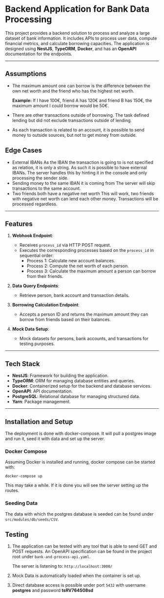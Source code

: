 # Backend Application for Bank Data Processing

This project provides a backend solution to process and analyze a large dataset of bank information. It includes APIs to
process user data, compute financial metrics, and calculate borrowing capacities. The application is designed using 
**NestJS**, **TypeORM**, **Docker**, and has an **OpenAPI** documentation for the endpoints.

---

## Assumptions

- The maximum amount one can borrow is the difference between the own net worth and the friend who has the
  highest net worth.

  **Example:**
  If I have 100€, friend A has 120€ and friend B has 150€, the maximum amount I could borrow
  would be 50€.
- There are other transactions outside of borrowing. The task defined lending but did not exclude transactions outside
  of lending.
- As each transaction is related to an account, it is possible to send money to outside sources, but not to get money
  from outside.

## Edge Cases

- External IBANs
  As the IBAN the transaction is going to is not specified as relation, it is only a string. As such it is possible
  to have external IBANs. The server handles this by hinting it in the console and only processing the sender side.
- Sending money to the same IBAN it is coming from
  The server will skip transactions to the same account.
- Two friends both have a negative net worth
  This will work, two friends with negative net worth can lend each other money. Transactions will be processed regardless.

---

## Features

1. **Webhook Endpoint**:
    - Receives `process_id` via HTTP POST request.
    - Executes the corresponding processes based on the `process_id` in sequential order:
        - Process 1: Calculate new account balances.
        - Process 2: Compute the net worth of each person.
        - Process 3: Calculate the maximum amount a person can borrow from their friends.

2. **Data Query Endpoints**:
    - Retrieve person, bank account and transaction details.

3. **Borrowing Calculation Endpoint**:
    - Accepts a person ID and returns the maximum amount they can borrow from friends based on their balances.

4. **Mock Data Setup**:
    - Mock datasets for persons, bank accounts, and transactions for testing purposes.

---

## Tech Stack

- **NestJS**: Framework for building the application.
- **TypeORM**: ORM for managing database entities and queries.
- **Docker**: Containerized setup for the backend and database services.
- **OpenAPI**: API documentation.
- **PostgreSQL**: Relational database for managing structured data.
- **Yarn**: Package management.

---

## Installation and Setup

The deployment is done with docker-compose. It will pull a postgres image and run it,
seed it with data and set up the server.

### Docker Compose
Assuming Docker is installed and running, docker compose can be started with:

``docker-compose up``

This may take a while. If it is done you will see the server setting up the routes.

### Seeding Data
The data with which the postgres database is seeded can be found under ``src/modules/db/seeds/CSV``.

## Testing

1. The application can be tested with any tool that is able to send GET and POST requests.
An OpenAPI specification can be found in the project root under ``bank-and-process-api.yaml``.

   The server is listening to: ``http://localhost:3000/``
2. Mock Data is automatically loaded when the container is set up.
3. Direct database access is possible under port ``5432`` with username **postgres** and password **tsRV764S08sd**

